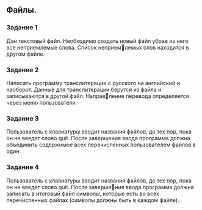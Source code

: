 ## Файлы.

### Задание 1
Дан текстовый файл. Необходимо создать новый файл убрав из него все неприемлемые слова. Список неприемлемых слов находится в другом файле.
### Задание 2
Написать программу транслитерации с русского на английский и наоборот. Данные для транслитерации берутся из файла и записываются в другой файл. Направление перевода определяется через меню пользователя.
### Задание 3
Пользователь с клавиатуры вводит названия файлов, до тех пор, пока он не введет слово quit. После завершения ввода программа должна объединить содержимое всех перечисленных пользователем файлов в один.
### Задание 4
Пользователь с клавиатуры вводит названия файлов, до тех пор, пока он не введет слово quit. После завершения ввода программа должна записать в итоговый файл символы, которые есть во всех перечисленных файлах (символы должны быть в каждом файле).
